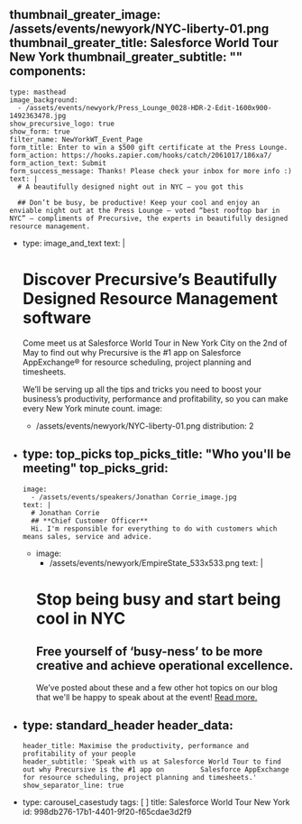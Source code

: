 thumbnail_greater_image: /assets/events/newyork/NYC-liberty-01.png
thumbnail_greater_title: Salesforce World Tour New York
thumbnail_greater_subtitle: ""
components:
  - 
    type: masthead
    image_background:
      - /assets/events/newyork/Press_Lounge_0028-HDR-2-Edit-1600x900-1492363478.jpg
    show_precursive_logo: true
    show_form: true
    filter_name: NewYorkWT_Event_Page
    form_title: Enter to win a $500 gift certificate at the Press Lounge.
    form_action: https://hooks.zapier.com/hooks/catch/2061017/186xa7/
    form_action_text: Submit
    form_success_message: Thanks! Please check your inbox for more info :)
    text: |
      # A beautifully designed night out in NYC – you got this
      
      ## Don’t be busy, be productive! Keep your cool and enjoy an enviable night out at the Press Lounge – voted “best rooftop bar in NYC” – compliments of Precursive, the experts in beautifully designed resource management.
  - 
    type: image_and_text
    text: |
      # Discover Precursive’s Beautifully Designed Resource Management software
      
      Come meet us at Salesforce World Tour in New York City on the 2nd of May to find out why Precursive is the #1 app on Salesforce AppExchange® for resource scheduling, project planning and timesheets.
      
      We’ll be serving up all the tips and tricks you need to boost your business’s productivity, performance and profitability, so you can make every New York minute count.
    image:
      - /assets/events/newyork/NYC-liberty-01.png
    distribution: 2
  - 
    type: top_picks
    top_picks_title: "Who you'll be meeting"
    top_picks_grid:
      - 
        image:
          - /assets/events/speakers/Jonathan Corrie_image.jpg
        text: |
          # Jonathan Corrie
          ## **Chief Customer Officer**
          Hi. I'm responsible for everything to do with customers which means sales, service and advice.
      - 
        image:
          - /assets/events/newyork/EmpireState_533x533.png
        text: |
          # Stop being busy and start being cool in NYC
          ## **Free yourself of ‘busy-ness’ to be more creative and achieve operational excellence.**
          We’ve posted about these and a few other hot topics on our blog that we'll be happy to speak about at the event! [Read more.](https://precursive.com/blog/precursive-salesforce-world-tour-new-york)
  - 
    type: standard_header
    header_data:
      - 
        header_title: Maximise the productivity, performance and profitability of your people
        header_subtitle: 'Speak with us at Salesforce World Tour to find out why Precursive is the #1 app on         Salesforce AppExchange for resource scheduling, project planning and timesheets.'
        show_separator_line: true
  - 
    type: carousel_casestudy
tags: [ ]
title: Salesforce World Tour New York
id: 998db276-17b1-4401-9f20-f65cdae3d2f9
